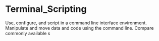 # Terminal_Scripting
Use, configure, and script in a command line interface environment.      Manipulate and move data and code using the command line.      Compare commonly available s
